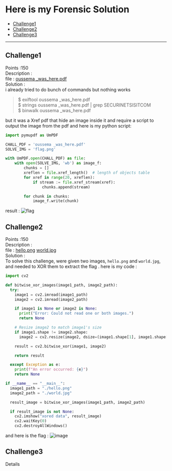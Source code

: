 # Here is my Forensic Solution
- [Challenge1](#challenge1)
- [Challenge2](#challenge2)
- [Challenge3](#challenge3)

---
## Challenge1
Points :150 <br />
Description : <br />
file : 	[oussema _was_here.pdf](oussema-_was_here.pdf) <br />
Solution : 	<br />
i already tried to do bunch of commands but nothing works<br />
>$ exiftool oussema _was_here.pdf<br />
>$ strings oussema _was_here.pdf | grep SECURINETSISITCOM<br />
>$ binwalk oussema _was_here.pdf<br />

but it was a Xref pdf that hide an image inside it and require a script to output the image from the pdf 
and here is my python script:
```py
import pymupdf as UmPDF

CHALL_PDF = 'oussema _was_here.pdf'
SOLVE_IMG = 'flag.png'

with UmPDF.open(CHALL_PDF) as file:
    with open(SOLVE_IMG, 'wb') as image_f:
        chunks = []
        xreflen = file.xref_length()  # length of objects table
        for xref in range(20, xreflen):
            if stream := file.xref_stream(xref):
                chunks.append(stream)

        for chunk in chunks:
            image_f.write(chunk)
```
result : 
![flag](https://github.com/user-attachments/assets/3e3a1619-01c9-4cc7-a9d1-bd9f2cc78651)


## Challenge2
Points :150 <br />
Description : <br />
file : 	[hello.png](hello.png) [world.jpg](world.jpg) <br />
Solution : 	<br />
To solve this challenge, were given two images, `hello.png` and `world.jpg`, and needed to XOR them to extract the flag .
here is my code :
```py
import cv2

def bitwise_xor_images(image1_path, image2_path):
  try:
    image1 = cv2.imread(image1_path)
    image2 = cv2.imread(image2_path)

    if image1 is None or image2 is None:
      print("Error: Could not read one or both images.")
      return None

    # Resize image2 to match image1's size
    if image1.shape != image2.shape:
      image2 = cv2.resize(image2, dsize=(image1.shape[1], image1.shape[0]))

    result = cv2.bitwise_xor(image1, image2)

    return result

  except Exception as e:
    print(f"An error occurred: {e}")
    return None

if __name__ == "__main__":
  image1_path = "./hello.png"
  image2_path = "./world.jpg"

  result_image = bitwise_xor_images(image1_path, image2_path)

  if result_image is not None:
    cv2.imshow("xored data", result_image)
    cv2.waitKey(0)
    cv2.destroyAllWindows()
```
and here is the flag :
![image](https://github.com/user-attachments/assets/a212e35f-f5e8-4fb8-875a-ac8a1f805ba1)

## Challenge3
Details 

